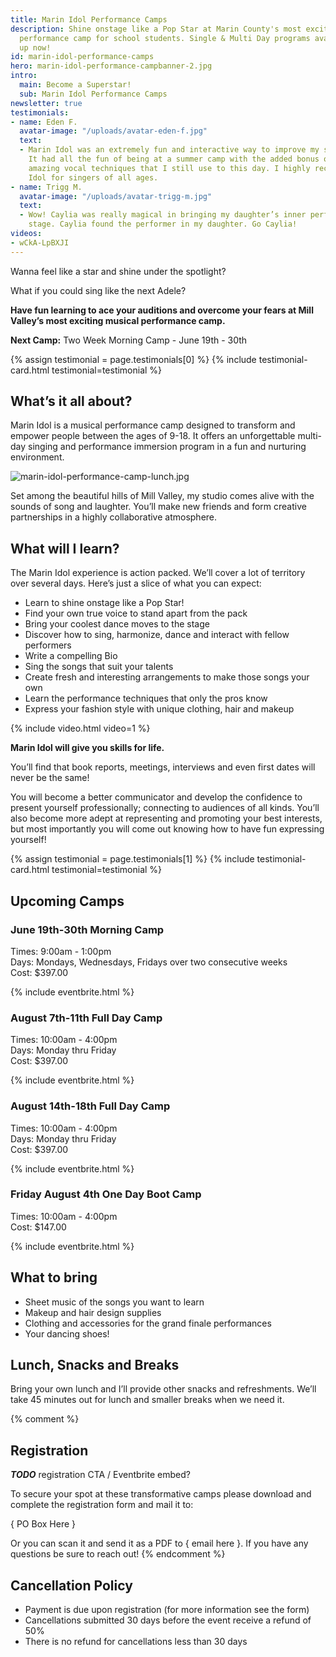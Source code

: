 ```yaml
---
title: Marin Idol Performance Camps
description: Shine onstage like a Pop Star at Marin County's most exciting musical
  performance camp for school students. Single & Multi Day programs available. Sign
  up now!
id: marin-idol-performance-camps
hero: marin-idol-performance-campbanner-2.jpg
intro:
  main: Become a Superstar!
  sub: Marin Idol Performance Camps
newsletter: true
testimonials:
- name: Eden F.
  avatar-image: "/uploads/avatar-eden-f.jpg"
  text:
  - Marin Idol was an extremely fun and interactive way to improve my singing skills.
    It had all the fun of being at a summer camp with the added bonus of learning
    amazing vocal techniques that I still use to this day. I highly recommend Marin
    Idol for singers of all ages.
- name: Trigg M.
  avatar-image: "/uploads/avatar-trigg-m.jpg"
  text:
  - Wow! Caylia was really magical in bringing my daughter’s inner performer to the
    stage. Caylia found the performer in my daughter. Go Caylia!
videos:
- wCkA-LpBXJI
---
```


Wanna feel like a star and shine under the spotlight?

What if you could sing like the next Adele?

**Have fun learning to ace your auditions and overcome your fears at Mill Valley’s most exciting musical performance camp.**

**Next Camp:** Two Week Morning Camp - June 19th - 30th

{% assign testimonial = page.testimonials[0] %}
{% include testimonial-card.html testimonial=testimonial %}

## What’s it all about?

Marin Idol is a musical performance camp designed to transform and empower people between the ages of 9-18. It offers an unforgettable multi-day singing and performance immersion program in a fun and nurturing environment. 

![marin-idol-performance-camp-lunch.jpg](/uploads/marin-idol-performance-camp-lunch.jpg)

Set among the beautiful hills of Mill Valley, my studio comes alive with the sounds of song and laughter. You’ll make new friends and form creative partnerships in a highly collaborative atmosphere.

## What will I learn?

The Marin Idol experience is action packed. We’ll cover a lot of territory over several days. Here’s just a slice of what you can expect:

- Learn to shine onstage like a Pop Star!
- Find your own true voice to stand apart from the pack
- Bring your coolest dance moves to the stage
- Discover how to sing, harmonize, dance and interact with fellow performers
- Write a compelling Bio
- Sing the songs that suit your talents
- Create fresh and interesting arrangements to make those songs your own
- Learn the performance techniques that only the pros know
- Express your fashion style with unique clothing, hair and makeup 

{% include video.html video=1 %}

**Marin Idol will give you skills for life.**

You’ll find that book reports, meetings, interviews and even first dates will never be the same!

You will become a better communicator and develop the confidence to present yourself professionally; connecting to audiences of all kinds. You’ll also become more adept at representing and promoting your best interests, but most importantly you will come out knowing how to have fun expressing yourself!

{% assign testimonial = page.testimonials[1] %}
{% include testimonial-card.html testimonial=testimonial %}

## Upcoming Camps

### June 19th-30th Morning Camp
Times: 9:00am - 1:00pm  
Days: Mondays, Wednesdays, Fridays over two consecutive weeks  
Cost: $397.00

{% include eventbrite.html %}

### August 7th-11th Full Day Camp
Times: 10:00am - 4:00pm  
Days: Monday thru Friday  
Cost: $397.00

{% include eventbrite.html %}

### August 14th-18th Full Day Camp
Times: 10:00am - 4:00pm  
Days: Monday thru Friday  
Cost: $397.00

{% include eventbrite.html %}

### Friday August 4th One Day Boot Camp
Times: 10:00am - 4:00pm  
Cost: $147.00  

{% include eventbrite.html %}

## What to bring

- Sheet music of the songs you want to learn
- Makeup and hair design supplies
- Clothing and accessories for the grand finale performances
- Your dancing shoes!

## Lunch, Snacks and Breaks

Bring your own lunch and I’ll provide other snacks and refreshments. We’ll take 45 minutes out for lunch and smaller breaks when we need it.

{% comment %}
## Registration

***TODO*** registration CTA / Eventbrite embed?

To secure your spot at these transformative camps please download and complete the registration form and mail it to:

{ PO Box Here } 

Or you can scan it and send it as a PDF to { email here }. If you have any questions be sure to reach out!
{% endcomment %}

## Cancellation Policy 

- Payment is due upon registration (for more information see the form)
- Cancellations submitted 30 days before the event receive a refund of 50%
- There is no refund for cancellations less than 30 days
